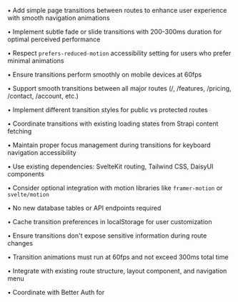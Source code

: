 • Add simple page transitions between routes to enhance user experience with smooth navigation animations

• Implement subtle fade or slide transitions with 200-300ms duration for optimal perceived performance

• Respect `prefers-reduced-motion` accessibility setting for users who prefer minimal animations

• Ensure transitions perform smoothly on mobile devices at 60fps

• Support smooth transitions between all major routes (/, /features, /pricing, /contact, /account, etc.)

• Implement different transition styles for public vs protected routes

• Coordinate transitions with existing loading states from Strapi content fetching

• Maintain proper focus management during transitions for keyboard navigation accessibility

• Use existing dependencies: SvelteKit routing, Tailwind CSS, DaisyUI components

• Consider optional integration with motion libraries like `framer-motion` or `svelte/motion`

• No new database tables or API endpoints required

• Cache transition preferences in localStorage for user customization

• Ensure transitions don't expose sensitive information during route changes

• Transition animations must run at 60fps and not exceed 300ms total time

• Integrate with existing route structure, layout component, and navigation menu

• Coordinate with Better Auth for